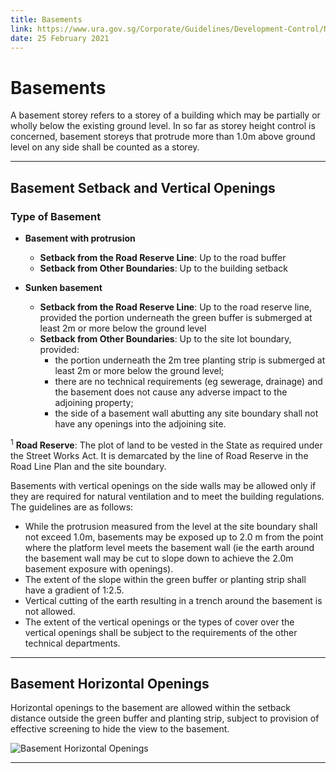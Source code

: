 ```yaml
---
title: Basements
link: https://www.ura.gov.sg/Corporate/Guidelines/Development-Control/Non-Residential/B2/Basements
date: 25 February 2021
---
```


# Basements

A basement storey refers to a storey of a building which may be partially or wholly below the existing ground level. In so far as storey height control is concerned, basement storeys that protrude more than 1.0m above ground level on any side shall be counted as a storey.

---

## Basement Setback and Vertical Openings

### Type of Basement
- **Basement with protrusion**
  - **Setback from the Road Reserve Line**: Up to the road buffer
  - **Setback from Other Boundaries**: Up to the building setback

- **Sunken basement**
  - **Setback from the Road Reserve Line**: Up to the road reserve line, provided the portion underneath the green buffer is submerged at least 2m or more below the ground level
  - **Setback from Other Boundaries**: Up to the site lot boundary, provided:
      - the portion underneath the 2m tree planting strip is submerged at least 2m or more below the ground level;
      - there are no technical requirements (eg sewerage, drainage) and the basement does not cause any adverse impact to the adjoining property;
      - the side of a basement wall abutting any site boundary shall not have any openings into the adjoining site.

<sup>1</sup> **Road Reserve**: The plot of land to be vested in the State as required under the Street Works Act. It is demarcated by the line of Road Reserve in the Road Line Plan and the site boundary.

Basements with vertical openings on the side walls may be allowed only if they are required for natural ventilation and to meet the building regulations. The guidelines are as follows:
- While the protrusion measured from the level at the site boundary shall not exceed 1.0m, basements may be exposed up to 2.0 m from the point where the platform level meets the basement wall (ie the earth around the basement wall may be cut to slope down to achieve the 2.0m basement exposure with openings).
- The extent of the slope within the green buffer or planting strip shall have a gradient of 1:2.5.
- Vertical cutting of the earth resulting in a trench around the basement is not allowed.
- The extent of the vertical openings or the types of cover over the vertical openings shall be subject to the requirements of the other technical departments.

---

## Basement Horizontal Openings

Horizontal openings to the basement are allowed within the setback distance outside the green buffer and planting strip, subject to provision of effective screening to hide the view to the basement.

![Basement Horizontal Openings](https://www.ura.gov.sg/-/media/Corporate/Guidelines/Development-control/Hotel/H09_Basement_Horizontal_Openings.jpg?h=100%25&w=100%25)

---



